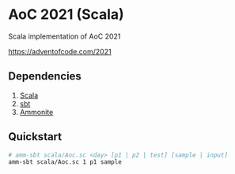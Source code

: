 # AoC 2021 (Scala)

Scala implementation of AoC 2021

https://adventofcode.com/2021

## Dependencies

1. [Scala](https://www.scala-lang.org/download/)
2. [sbt](https://www.scala-sbt.org/)
3. [Ammonite](https://ammonite.io/)

## Quickstart

```bash
# amm-sbt scala/Aoc.sc <day> [p1 | p2 | test] [sample | input]
amm-sbt scala/Aoc.sc 1 p1 sample
```